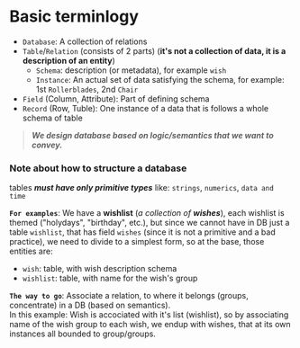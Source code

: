 # Basic terminlogy
- `Database`: A collection of relations
- `Table`/`Relation` (consists of 2 parts) (**it's not a collection of data, it is a description of an entity**)
  - `Schema`: description (or metadata), for example `wish`
  - `Instance`: An actual set of data satisfying the schema, for example: 1st `Rollerblades`, 2nd `Chair`
- `Field` (Column, Attribute): Part of defining schema
- `Record` (Row, Tuble): One instance of a data that is follows a whole schema of table


> **_We design database based on logic/semantics that we want to convey._**

### Note about how to structure a database
tables **_must have only primitive types_** like: `strings`, `numerics`, `data and time`

**`For examples`**: We have a **wishlist** (_a collection of **wishes**_), each wishlist is themed ("holydays", "birthday", etc.),
but since we cannot have in DB just a table `wishlist`, that has field `wishes` (since it is not a primitive and a bad practice), we need to divide to a simplest form, so at the base, those entities are:
- `wish`: table, with wish description schema
- `wishlist`: table, with name for the wish's group

**`The way to go`**: Associate a relation, to where it belongs (groups, concentrate) in a DB (based on semantics).  
In this example: Wish is accociated with it's list (wishlist), so by associating name of the wish group to each wish, we endup with wishes, that at its own instances all bounded to group/groups.

